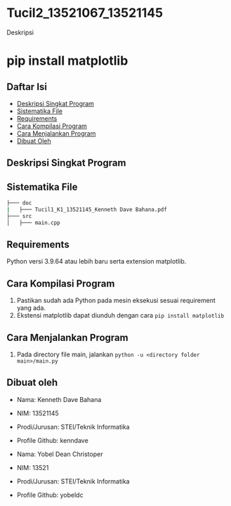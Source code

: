 # Tucil2_13521067_13521145 <Judul>
Deskripsi

# pip install matplotlib

## Daftar Isi
* [Deskripsi Singkat Program](#deskripsi-singkat-program)
* [Sistematika File](#sistematika-file)
* [Requirements](#requirements)
* [Cara Kompilasi Program](#cara-kompilasi-program)
* [Cara Menjalankan Program](#cara-menjalankan-program)
* [Dibuat Oleh](#dibuat-oleh)
## Deskripsi Singkat Program

## Sistematika File
```bash
├─── doc
|   ├─── Tucil1_K1_13521145_Kenneth Dave Bahana.pdf
├─── src
│   ├─── main.cpp
```
## Requirements
Python versi 3.9.64 atau lebih baru serta extension matplotlib.
## Cara Kompilasi Program
1. Pastikan sudah ada Python pada mesin eksekusi sesuai requirement yang ada.
2. Ekstensi matplotlib dapat diunduh dengan cara `pip install matplotlib`
## Cara Menjalankan Program
1. Pada directory file main, jalankan `python -u <directory folder main>/main.py`
## Dibuat oleh
* Nama: Kenneth Dave Bahana
* NIM: 13521145
* Prodi/Jurusan: STEI/Teknik Informatika
* Profile Github: kenndave

* Nama: Yobel Dean Christoper
* NIM: 13521
* Prodi/Jurusan: STEI/Teknik Informatika
* Profile Github: yobeldc
